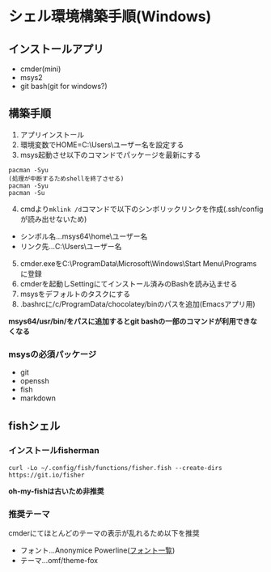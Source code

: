 # シェル環境構築手順(Windows)
## インストールアプリ

- cmder(mini)
- msys2
- git bash(git for windows?)

## 構築手順

1. アプリインストール
2. 環境変数でHOME=C:\Users\ユーザー名を設定する
3. msys起動させ以下のコマンドでパッケージを最新にする

  ```
  pacman -Syu
  (処理が中断するためshellを終了させる)
  pacman -Syu
  pacman -Su
  ```

4. cmdより```mklink /d```コマンドで以下のシンボリックリンクを作成(.ssh/configが読み出せないため)
  - シンボル名...msys64\home\ユーザー名
  - リンク先...C:\Users\ユーザー名
5. cmder.exeをC:\ProgramData\Microsoft\Windows\Start Menu\Programsに登録
6. cmderを起動しSettingにてインストール済みのBashを読み込ませる
7. msysをデフォルトのタスクにする
8. .bashrcに/c/ProgramData/chocolatey/binのパスを追加(Emacsアプリ用)

**msys64/usr/bin/をパスに追加するとgit bashの一部のコマンドが利用できなくなる**

### msysの必須パッケージ

- git
- openssh
- fish
- markdown

## fishシェル

### インストールfisherman

```
curl -Lo ~/.config/fish/functions/fisher.fish --create-dirs https://git.io/fisher
```

**oh-my-fishは古いため非推奨**

### 推奨テーマ

cmderにてほとんどのテーマの表示が乱れるため以下を推奨

- フォント...Anonymice Powerline([フォント一覧](https://github.com/powerline/fonts))
- テーマ...omf/theme-fox
